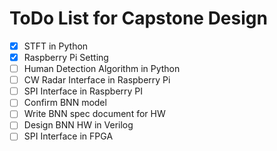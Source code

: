 # ToDo List for Capstone Design  
- [X] STFT in Python  
- [X] Raspberry Pi Setting  
- [ ] Human Detection Algorithm in Python  
- [ ] CW Radar Interface in Raspberry Pi  
- [ ] SPI Interface in Raspberry PI  
- [ ] Confirm BNN model  
- [ ] Write BNN spec document for HW  
- [ ] Design BNN HW in Verilog  
- [ ] SPI Interface in FPGA  
